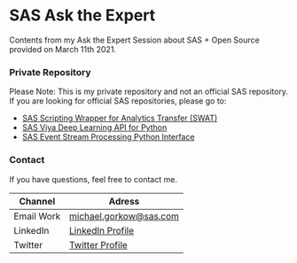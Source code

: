 # SAS Ask the Expert
Contents from my Ask the Expert Session about SAS + Open Source provided on March 11th 2021.

### Private Repository
Please Note: This is my private repository and not an official SAS repository.<br>
If you are looking for official SAS repositories, please go to:
* [SAS Scripting Wrapper for Analytics Transfer (SWAT)](https://github.com/sassoftware/python-swat)
* [SAS Viya Deep Learning API for Python](https://github.com/sassoftware/python-dlpy)
* [SAS Event Stream Processing Python Interface](https://github.com/sassoftware/python-esppy)

### Contact
If you have questions, feel free to contact me.<br>

| Channel | Adress |
| ------ | ------ |
| Email Work | michael.gorkow@sas.com |
| LinkedIn | [LinkedIn Profile](https://www.linkedin.com/in/michael-gorkow-08353678/) |
| Twitter | [Twitter Profile](https://twitter.com/GorkowMichael) |
